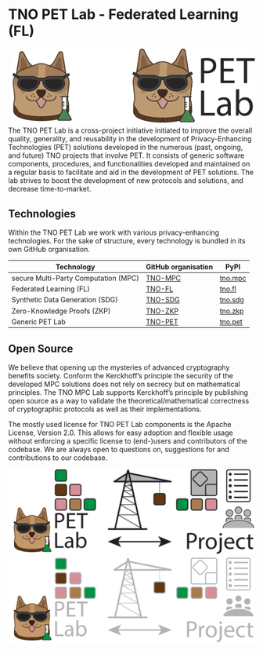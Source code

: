 # TNO PET Lab - Federated Learning (FL)

<img align="right" width="250px" src="/profile/assets/PET_Lab.svg#gh-light-mode-only">
<img align="right" width="250px" src="/profile/assets/PET_Lab_dark_mode.svg#gh-dark-mode-only">

The TNO PET Lab is a cross-project initiative initiated to improve the overall
quality, generality, and reusability in the development of Privacy-Enhancing
Technologies (PET) solutions developed in the numerous (past, ongoing, and
future) TNO projects that involve PET. It consists of generic software
components, procedures, and functionalities developed and maintained on a
regular basis to facilitate and aid in the development of PET solutions. The lab
strives to boost the development of new protocols and solutions, and decrease
time-to-market.

## Technologies

Within the TNO PET Lab we work with various privacy-enhancing technologies. For
the sake of structure, every technology is bundled in its own GitHub
organisation.

| Technology                           | GitHub organisation                    | PyPI                                                |
| ------------------------------------ | -------------------------------------- | --------------------------------------------------- |
| secure Multi-Party Computation (MPC) | [TNO-MPC](https://github.com/TNO-MPC/) | [tno.mpc](https://pypi.org/search/?q=%22tno.mpc%22) |
| Federated Learning (FL)              | [TNO-FL](https://github.com/TNO-FL/)   | [tno.fl](https://pypi.org/search/?q=%22tno.fl%22)   |
| Synthetic Data Generation (SDG)      | [TNO-SDG](https://github.com/TNO-SDG/) | [tno.sdg](https://pypi.org/search/?q=%22tno.sdg%22) |
| Zero-Knowledge Proofs (ZKP)          | [TNO-ZKP](https://github.com/TNO-ZKP/) | [tno.zkp](https://pypi.org/search/?q=%22tno.zkp%22) |
| Generic PET Lab                      | [TNO-PET](https://github.com/TNO-PET/) | [tno.pet](https://pypi.org/search/?q=%22tno.pet%22) |

## Open Source

We believe that opening up the mysteries of advanced cryptography benefits
society. Conform the Kerckhoff’s principle the security of the developed MPC
solutions does not rely on secrecy but on mathematical principles. The TNO MPC
Lab supports Kerckhoff’s principle by publishing open source as a way to
validate the theoretical/mathematical correctness of cryptographic protocols as
well as their implementations.

The mostly used license for TNO PET Lab components is the Apache License,
Version 2.0. This allows for easy adoption and flexible usage without enforcing
a specific license to (end-)users and contributors of the codebase. We are
always open to questions on, suggestions for and contributions to our codebase.

![PET Lab collaboration](/profile/assets/PET_Lab_collaboration.svg#gh-light-mode-only)
![PET Lab collaboration](/profile/assets/PET_Lab_collaboration_dark_mode.svg#gh-dark-mode-only)
